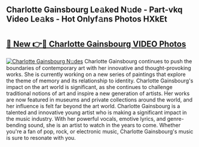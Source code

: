 ## Charlotte Gainsbourg Le𝚊ked N𝚞de - Part-vkq Video Le𝚊ks - Hot Onlyf𝚊ns Photos HXkEt

# <h2><a href="http://ac2938.deff.icu/?id=Charlotte+Gainsbourg">🔗 New 👉🔴 Charlotte Gainsbourg VIDEO Photos</a></h2>

[![Charlotte Gainsbourg N𝚞des](https://i.imgur.com/rIISA9y.gif)](http://ac2938.deff.icu/?id=Charlotte+Gainsbourg)
Charlotte Gainsbourg continues to push the boundaries of contemporary art with her innovative and thought-provoking works. She is currently working on a new series of paintings that explore the theme of memory and its relationship to identity. Charlotte Gainsbourg's impact on the art world is significant, as she continues to challenge traditional notions of art and inspire a new generation of artists. Her works are now featured in museums and private collections around the world, and her influence is felt far beyond the art world. Charlotte Gainsbourg is a talented and innovative young artist who is making a significant impact in the music industry. With her powerful vocals, emotive lyrics, and genre-bending sound, she is an artist to watch in the years to come. Whether you're a fan of pop, rock, or electronic music, Charlotte Gainsbourg's music is sure to resonate with you.

